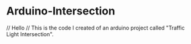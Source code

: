 # Arduino-Intersection

// Hello
// This is the code I created of an arduino project called "Traffic Light Intersection".
